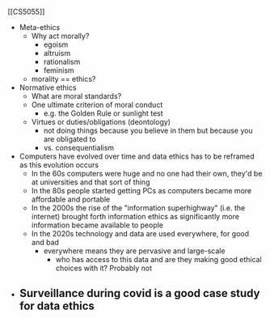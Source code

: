 [[CS5055]]
- Meta-ethics
	- Why act morally?
		- egoism
		- altruism
		- rationalism
		- feminism
	- morality == ethics?
- Normative ethics
	- What are moral standards?
	- One ultimate criterion of moral conduct
		- e.g. the Golden Rule or sunlight test
	- Virtues or duties/obligations (deontology)
		- not doing things because you believe in them but because you are obligated to
		- vs. consequentialism
- Computers have evolved over time and data ethics has to be reframed as this evolution occurs
	- In the 60s computers were huge and no one had their own, they'd be at universities and that sort of thing
	- In the 80s people started getting PCs as computers became more affordable and portable
	- In the 2000s the rise of the "information superhighway" (i.e. the internet) brought forth information ethics as significantly more information became available to people
	- In the 2020s technology and data are used everywhere, for good and bad
		- everywhere means they are pervasive and large-scale
			- who has access to this data and are they making good ethical choices with it? Probably not
- Surveillance during covid is a good case study for data ethics
	- 
